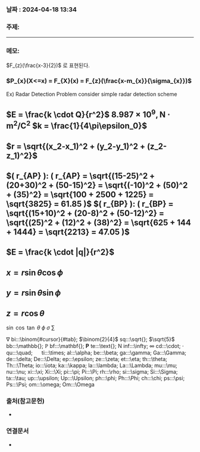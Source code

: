 
### 날짜 : 2024-04-18 13:34

### 주제: 

---
### 메모: 
$F_{z}(\frac{x-3}{2})$ 로 표현된다.
### $P_{x}(X<=x) = F_{X}(x) = F_{z}(\frac{x-m_{x}}{\sigma_{x}})$ 

Ex) Radar Detection Problem 
consider simple radar detection scheme
## $E = \frac{k \cdot Q}{r^2}$  $8.987 \times 10^9 , \text{N} \cdot \text{m}^2/\text{C}^2$  $k = \frac{1}{4\pi\epsilon_0}$ 

## $r = \sqrt{(x_2-x_1)^2 + (y_2-y_1)^2 + (z_2-z_1)^2}$ 
## $( r_{AP} ): ( r_{AP} = \sqrt{(15-25)^2 + (20+30)^2 + (50-15)^2} = \sqrt{(-10)^2 + (50)^2 + (35)^2} = \sqrt{100 + 2500 + 1225} = \sqrt{3825} = 61.85 )$ $( r_{BP} ): ( r_{BP} = \sqrt{(15+10)^2 + (20-8)^2 + (50-12)^2} = \sqrt{(25)^2 + (12)^2 + (38)^2} = \sqrt{625 + 144 + 1444} = \sqrt{2213} = 47.05 )$
## $E = \frac{k \cdot |q|}{r^2}$ 
## $x = r \sin{\theta} \cos{\phi}$ 
## $y = r \sin{\theta} \sin{\phi}$ 
## $z = r \cos{\theta}$ 
$\sin$ 
$\cos$ 
$\tan$
$\theta$ 
$\phi$ 
$\sigma$
$\sum\limits$
  
$\nabla$ 
bi:::\binom{#cursor}{#tab};  $\binom{2}{4}$
sq:::\sqrt{};       $\sqrt{5}$
bb:::\mathbb{}; $\mathbb{P}$ 
bf:::\mathbf{}; $\mathbf{P}$
te:::\text{}; $\text{N}$
inf:::\infty; $\infty$
cd:::\cdot; $\cdot$
qu:::\quad; $\quad$
ti:::\times; 
al:::\alpha;
be:::\beta;
ga:::\gamma;
Ga:::\Gamma;
de:::\delta;
De:::\Delta;
ep:::\epsilon;
ze:::\zeta;
et:::\eta;
th:::\theta;
Th:::\Theta;
io:::\iota;
ka:::\kappa;
la:::\lambda;
La:::\Lambda;
mu:::\mu;
nu:::\nu;
xi:::\xi;
Xi:::\Xi;
pi:::\pi;
Pi:::\Pi;
rh:::\rho;
si:::\sigma;
Si:::\Sigma;
ta:::\tau;
up:::\upsilon;
Up:::\Upsilon;
ph:::\phi;
Ph:::\Phi;
ch:::\chi;
ps:::\psi;
Ps:::\Psi;
om:::\omega;
Om:::\Omega
### 출처(참고문헌)
-

### 연결문서
-